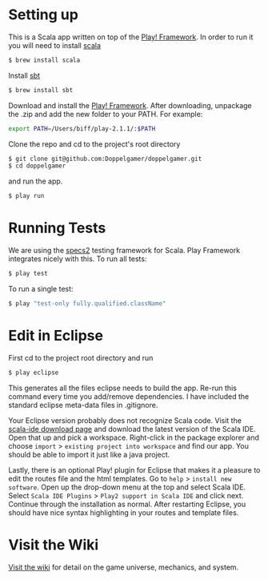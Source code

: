 # Setting up

This is a Scala app written on top of the [Play! Framework](http://www.playframework.com/). In order to run it you will need to install [scala](http://www.scala-lang.org/)

```bash
$ brew install scala
```

Install [sbt](http://www.scala-sbt.org/)

```bash
$ brew install sbt
```

Download and install the [Play! Framework](http://www.playframework.com/download). After downloading, unpackage the .zip and add the new folder to your PATH. For example:

```bash
export PATH=/Users/biff/play-2.1.1/:$PATH
```

Clone the repo and cd to the project's root directory

```bash
$ git clone git@github.com:Doppelgamer/doppelgamer.git
$ cd doppelgamer
```

and run the app.

```bash
$ play run
```

# Running Tests

We are using the [specs2](http://etorreborre.github.io/specs2/) testing framework for Scala. Play Framework integrates nicely with this. To run all tests:

```bash
$ play test
```

To run a single test:

```bash
$ play "test-only fully.qualified.className"
```

# Edit in Eclipse

First cd to the project root directory and run

```bash
$ play eclipse
```

This generates all the files eclipse needs to build the app. Re-run this command every time you add/remove dependencies. I have included the standard eclipse meta-data files in .gitignore.

Your Eclipse version probably does not recognize Scala code. Visit the [scala-ide download page](http://scala-ide.org/download/sdk.html) and download the latest version of the Scala IDE. Open that up and pick a workspace. Right-click in the package explorer and choose `import` > `existing project into workspace` and find our app. You should be able to import it just like a java project.

Lastly, there is an optional Play! plugin for Eclipse that makes it a pleasure to edit the routes file and the html templates. Go to `help` > `install new software`. Open up the drop-down menu at the top and select Scala IDE. Select `Scala IDE Plugins` > `Play2 support in Scala IDE` and click next. Continue through the installation as normal. After restarting Eclipse, you should have nice syntax highlighting in your routes and template files.

# Visit the Wiki

[Visit the wiki](https://github.com/biffbyrd/scalatree/wiki) for detail on the game universe, mechanics, and system.
